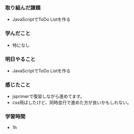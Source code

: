 ### 取り組んだ課題
 - JavaScriptでToDo Listを作る

### 学んだこと
- 特になし

### 明日やること
 - JavaScriptでToDo Listを作る

### 感じたこと
- jsprimerで復習しながら進めてます。
- css飛ばしたけど、同時並行で進めた方が良いかもしれない。

### 学習時間
- 1h